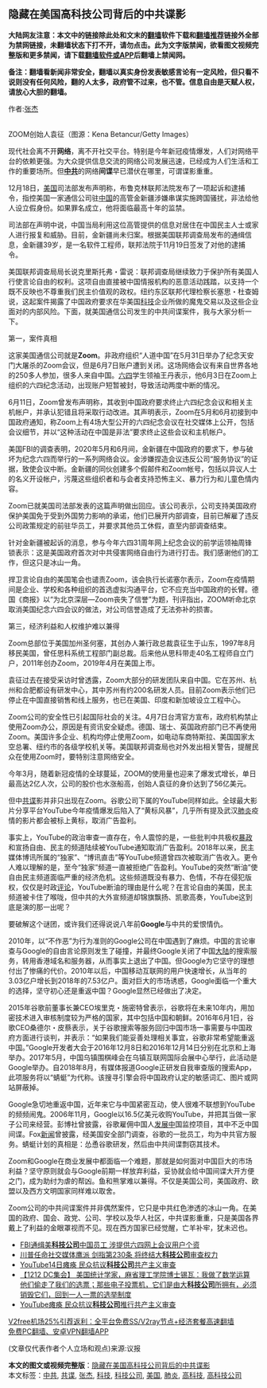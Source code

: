  <h2>隐藏在美国高科技公司背后的中共谍影</h2> <p class="notice"><b>大陆网友注意：本文中的链接除此处和文末的<a href="https://github.com/bannedbook/fanqiang" >翻墙</a>软件下载和<a href="https://github.com/killgcd/justmysocks/blob/master/README.md">翻墙推荐</a>链接外全部为禁网链接，未翻墙状态下打不开，请勿点击。此为文字版禁闻，欲看图文视频完整版和更多禁闻，请下载<a href="https://github.com/bannedbook/fanqiang">翻墙软件或APP</a>后翻墙上禁闻网。</p><p>备注：翻墙看新闻非常安全，翻墙以真实身份发表敏感言论有一定风险，但只看不说则没有任何风险，翻的人太多，政府管不过来，也不管。信息自由是天赋人权，请放心大胆的翻墙。</b></p>  <div class="entry"> <p>作者:<a href="https://www.bannedbook.org/bnews/tag/%e5%bc%a0%e6%9d%b0/" class="st_tag internal_tag" rel="tag" title="标签 张杰 下的日志">张杰</a></p> <p><br /> ZOOM创始人袁征（图源：Kena Betancur/Getty Images） </p> <p> 现代社会离不开<strong>网络</strong>，离不开社交平台。特别是今年新冠疫情爆发，人们对网络平台的依赖更强。为大众提供信息交流的网络公司发展迅速，已经成为人们生活和工作的重要场所。但<strong><a href="https://www.bannedbook.org/bnews/tag/%e4%b8%ad%e5%85%b1/" class="st_tag internal_tag" rel="tag" title="标签 中共 下的日志">中共</a></strong>的网络<strong>间谍</strong>早已潜伏在哪里，可谓谍影重重。 </p> <p>12月18日，<a href="https://www.bannedbook.org/bnews/tag/%e7%be%8e%e5%9b%bd/" class="st_tag internal_tag" rel="tag" title="标签 美国 下的日志">美国</a>司法部发布声明称，布鲁克林联邦法院发布了一项起诉和逮捕令，指控美国一家通信公司驻<span class='wp_keywordlink_affiliate'><a href="https://www.bannedbook.org/" title="中国" target="_blank">中国</a></span>的高管金新疆涉嫌串谋实施跨国骚扰，非法给他人设立假身份。如果罪名成立，他将面临最高十年的监禁。 </p> <p>司法部在声明中说，中国当局利用这位高管提供的信息对居住在中国民主人士或家人进行报复和威胁。目前，金新疆尚未归案。根据美国联邦调查局发布的通缉信息，金新疆39岁，是一名软件工程师，联邦法院于11月19日签发了对他的逮捕令。 </p> <p>美国联邦调查局局长说克里斯托弗・雷说：联邦调查局继续致力于保护所有美国人行使言论自由的权利。这项自由直接被中国情报机构的恶意活动践踏，以支持一个既不反映也不尊重我们民主价值观的政权。纽约东区联邦代理检察长塞思・杜查姆说，这起案件揭露了中国政府要求在华美国<a href="https://www.bannedbook.org/bnews/tag/%E7%A7%91%E6%8A%80/" class="st_tag internal_tag" rel="tag" title="标签 科技 下的日志">科技</a>企业所做的魔鬼交易以及这些企业面对的内部风险。下面，就美国通信公司发生的中共间谍案件，我与大家分析一下。 </p>  <p>第一，案件真相 </p> <p>这家美国通信公司就是<strong>Zoom</strong>。非政府组织“人道中国”在5月31日举办了纪念天安门大屠杀的Zoom会议，但是6月7日账户遭到关闭。这场网络会议有来自世界各地的250多人参加，很多人来自中国。<span class='wp_keywordlink'><a href="https://www.bannedbook.org/forum2/topic2509.html" title="《中国六四真相》" target="_blank">六四</a></span>学生领袖王丹表示，他6月3日在Zoom上组织的六四纪念活动，出现账户短暂被封，导致活动两度中断的情况。 </p> <p>6月11日，Zoom曾发布声明称，其收到中国政府要求终止六四纪念会议和相关主机帐户，并承认犯错且将采取行动改进。其声明表示，Zoom在5月和6月初接到中国政府通知，称Zoom上有4场大型公开的六四纪念会议在社交媒体上公开，包括会议细节，并以“这种活动在中国是非法”要求终止这些会议和主机帐户。 </p> <p>美国FBI的调查表明，2020年5月和6月间，金新疆在中国政府的要求下，参与破坏为纪念六四而举行的一系列网络会议。金涉嫌捏造会议违反公司“服务协议”的证据，致使会议中断。金新疆的同伙创建多个假邮件和Zoom帐号，包括以异议人士的名义开设帐户，污蔑这些组织者和与会者支持恐怖主义、暴力行为和儿童色情内容。 </p> <p>Zoom已就美国司法部发表的这篇声明做出回应。该公司表示，公司支持美国政府保护美国免于受到外国势力影响的承诺，他们已展开内部调查，目前已解雇了违反公司政策规定的前驻华员工，并要求其他员工休假，直至内部调查结束。 </p> <p>针对金新疆被起诉的消息，参与今年六四31周年网上纪念会议的前学运领袖周锋锁表示：这是美国政府首次对中共侵害网络自由行为进行打击。我们感谢他们的工作，但这只是冰山一角。 </p>  <p>捍卫言论自由的美国笔会也谴责Zoom，该会执行长诺塞尔表示，Zoom在疫情期间是企业、学校和各种组织的首选虚拟沟通平台，它不应充当中国政府的长臂。德国《商报》以“为北京深层&mdash;Zoom丧失了信誉”为题，刊评指出，ZOOM听命北京取消美国纪念六四会议的做法，对公司信誉造成了无法弥补的损害。 </p> <p>第三，经济利益和人权维护难以兼得 </p> <p>Zoom总部位于美国加州圣何塞，其创办人兼行政总裁袁征生于山东，1997年8月移民美国，曾任思科系统工程部门副总裁。后来他从思科带走40名工程师自立门户，2011年创办Zoom，2019年4月在美国上市。 </p> <p>袁征过去在接受采访时曾透露，Zoom大部分的研发团队来自中国。它在苏州、杭州和合肥都设有研发中心，其中苏州有约200名研发人员。目前Zoom表示他们已停止在中国直接销售和线上服务，也已在美国、印度和新加坡设立工程中心。 </p> <p>Zoom公司的安全性已引起国际社会的关注。4月7日台湾官方宣布，政府机构禁止使用Zoom办公，原因是有资讯安全疑虑。德国、瑞士、英国政府部门已不再使用Zoom。美国许多企业、机构均停止使用Zoom，如电动车商特斯拉、美国国家太空总署、纽约市的各级学校机关等。美国联邦调查局也对外发出相关警告，提醒民众在使用Zoom时，要特别注意网络安全。 </p> <p>今年3月，随着新冠疫情的全球蔓延，ZOOM的使用量也迎来了爆发式增长，单日最高达2亿人次，公司的股价也水涨船高，创始人袁征的身价达到了56亿美元。 </p>  <p>但中<a href="https://www.bannedbook.org/bnews/tag/%e5%85%b1%e8%b0%8d/" class="st_tag internal_tag" rel="tag" title="标签 共谍 下的日志">共谍</a>影并非只出现在Zoom。谷歌公司下属的YouTube同样如此。全球最大影片分享平台YouTube今年疫情爆发后陷入了“黄标风暴”，几乎所有提及武汉<a href="https://www.bannedbook.org/bnews/tag/%e8%82%ba%e7%82%8e/" class="st_tag internal_tag" rel="tag" title="标签 肺炎 下的日志">肺炎</a>疫情的影片都会被标上黄标，取消广告盈利。 </p> <p>事实上，YouTube的政治审查一直存在，令人震惊的是，一些批判中共极权<span class='wp_keywordlink'><a href="https://www.bannedbook.org/forum11/topic276.html" title="禁片：评中国共产党的暴政" target="_blank">暴政</a></span>和宣扬自由、民主的频道陆续被YouTube通知取消广告盈利。2018年以来，民主媒体博讯所属的“独家”、“博讯直击”等YouTube频道曾四次被取消广告收入。更令人难以理解的是，至今“独家”频道一直被拒绝广告盈利。YouTube的突然“断油”使自由民主频道面临严重的经济危机。这些频道既没有暴力、色情，不存在侵犯版权，仅仅是时政<span class='wp_keywordlink_affiliate'><a href="https://www.bannedbook.org/bnews/comments/" title="新闻评论" target="_blank">评论</a></span>，YouTube断油的理由是什么呢？在言论自由的美国，民主频道被卡住了喉咙，但中共的大外宣频道却锦旗飘扬、凯歌高奏，YouTube这到底是演的那一出呢？ </p> <p>要破解这个谜团，或许我们还得说说八年前<strong>Google</strong>与中共的爱恨情仇。 </p> <p>2010年，以“不作恶”为行为准则的Google公司在中国遇到了麻烦。中国的言论审查与Google的自由言论原则发生了碰撞，并最终Google关闭了中国<span class='wp_keywordlink_affiliate'><a href="https://www.bannedbook.org/" title="大陆" target="_blank">大陆</a></span>的搜索服务，转用香港域名和服务器，从而事实上退出了中国。但Google为它坚守的理想付出了惨痛的代价。2010年以后，中国移动互联网的用户快速增长，从当年的3.03亿户增长到2018年的7.53亿户。面对巨大的市场诱惑，Google面临一个重大的选择，坚守初心还是重返中国？Google显然已经做出了决定。 </p> <p>2015年谷歌前董事长兼CEO埃里克・施密特曾表示，谷歌将在未来10年内，用加密技术进入审核制度较为严格的国家，其中包括中国和朝鲜。2016年6月1日，谷歌CEO桑德尔・皮蔡表示，关于谷歌搜索等服务回归中国市场一事需要与中国政府方面进行谈判，并表示：“如果我们能妥善处理相关事宜，谷歌非常希望能重返中国。”Google开发者大会于2016年12月8日和2016年12月14日分别在北京和上海举办。2017年5月，中国乌镇围棋峰会在乌镇互联网国际会展中心举行，此活动是Google举办。自2018年8月，有媒体报道Google正研发自我审查版的搜索App，此项服务将以“蜻蜓”为代称。该搜寻引擎会将中国政府认定的敏感词汇、图片或网站屏蔽掉。 </p> <p>Google急切地重返中国，近年来它与中国紧密互动，使人很难不联想到YouTube的频频闹鬼。2006年11月，Google以16.5亿美元收购YouTube，并把其当做一家子公司来经营。彭博社曾披露，谷歌雇佣中国人<span class='wp_keywordlink'><a href="https://www.bannedbook.org/forum11/topic335.html" title="禁片：发展中出现的问题，只能靠发展解决？" target="_blank">发展中</a></span>国监控项目，其中不乏中国间谍。Fox<span class='wp_keywordlink_affiliate'><a href="https://www.bannedbook.org/" title="新闻">新闻</a></span>曾披露，经美国安全部门调查，谷歌的一批员工，均为中共官方服务。蜻蜓计划的真相是：怂恿谷歌研发，然后由中共间谍剽窃其技术。 </p>  <p>Zoom和Google在商业发展中都面临一个难题，那就是如何面对中国巨大的市场利益？坚守原则就会与Google前期一样放弃利益，妥协就会给中国间谍大开方便之门，成为助纣为虐的帮凶。鱼和熊掌难以兼得。不仅是美国公司，美国政府、欧盟以及西方文明国家同样难以取舍。 </p> <p>Zoom公司的中共间谍案件并非偶然案件，它只是中共红色渗透的冰山一角。在美国的政府、国会、政党、公司、学校以及华人社区，中共谍影重重，只是美国各界戴上了利益的金眼罩视而不见。现在西方国家已经觉醒，亡羊补牢，犹未迟也。 </p> <ul class='op-related-articles' title='相关阅读'> <li><a href='https://www.bannedbook.org/bnews/headline/20201219/1451136.html' target='_blank'>FBI通缉美<b>科技公司</b>中国员工 涉提供六四网上会议用户个资</a></li> <li><a href='https://www.bannedbook.org/bnews/comments/20201216/1448596.html' target='_blank'>川普任命社交媒体鹰派 剑指第230条 将终结大<b>科技公司</b>审查权力</a></li> <li><a href='https://www.bannedbook.org/bnews/taiwannews/20201215/1448129.html' target='_blank'>YouTube14日瘫痪 民众抗议<b>科技公司</b>共产主义审查</a></li> <li><a href='https://www.bannedbook.org/bnews/bannedvideo/20201215/1447917.html' target='_blank'>【1212 DC集会】 美国统计学家，麻省理工学院博士锡瓦：我做了数学运算 他们偷走了我们的选票；那些电子投票机，它们是由大<b>科技公司</b>所拥有，必须销毁它们，回到一人一票的选举制度</a></li> <li><a href='https://www.bannedbook.org/bnews/bannedvideo/20201215/1447785.html' target='_blank'>YouTube瘫痪 民众抗议<b>科技公司</b>推行共产主义审查</a></li> </ul> <p class="texttj"> <a href="https://www.bannedbook.org/forum23/topic22702.html" target="_blank">V2free机场25%引荐返利：全平台免费SS/V2ray节点+经济套餐高速翻墙</a><br/> <a href="https://github.com/bannedbook/fanqiang/wiki/%E7%A6%81%E9%97%BB%E7%BD%91%E5%AE%89%E5%8D%93%E7%BF%BB%E5%A2%99%E6%96%B0%E9%97%BBAPP" target="_blank">免费PC翻墙、安卓VPN翻墙APP</a></p><p> (文章仅代表作者个人立场和观点)来源:议报</p><a name='sharetosocial'></a>       <div><b>本文的图文或视频完整版</b>：<a href='https://www.bannedbook.org/bnews/comments/20201221/1451889.html'>隐藏在美国高科技公司背后的中共谍影</a></div>  </div><!--END ENTRY--> <div class="postfooter"> <div>本文标签：<a href="https://www.bannedbook.org/bnews/tag/%e4%b8%ad%e5%85%b1/" rel="tag">中共</a>, <a href="https://www.bannedbook.org/bnews/tag/%e5%85%b1%e8%b0%8d/" rel="tag">共谍</a>, <a href="https://www.bannedbook.org/bnews/tag/%e5%bc%a0%e6%9d%b0/" rel="tag">张杰</a>, <a href="https://www.bannedbook.org/bnews/tag/%E7%A7%91%E6%8A%80/" rel="tag">科技</a>, <a href="https://www.bannedbook.org/bnews/tag/%E7%A7%91%E6%8A%80%E5%85%AC%E5%8F%B8/" rel="tag">科技公司</a>, <a href="https://www.bannedbook.org/bnews/tag/%e7%be%8e%e5%9b%bd/" rel="tag">美国</a>, <a href="https://www.bannedbook.org/bnews/tag/%e8%82%ba%e7%82%8e/" rel="tag">肺炎</a>, <a href="https://www.bannedbook.org/bnews/tag/%e9%ab%98%e7%a7%91%e6%8a%80/" rel="tag">高科技</a>, <a href="https://www.bannedbook.org/bnews/tag/%E9%AB%98%E7%A7%91%E6%8A%80%E5%85%AC%E5%8F%B8/" rel="tag">高科技公司</a></div>  </div><!--END POSTFOOTER--> 